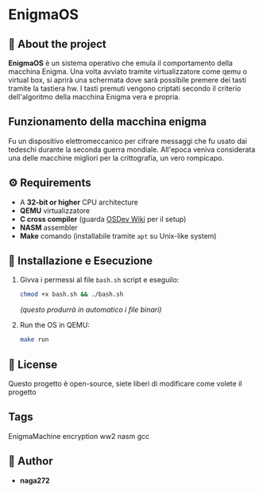 # EnigmaOS

## 🔐 About the project

**EnigmaOS** è un sistema operativo che emula il comportamento della macchina Enigma. Una volta avviato tramite virtualizzatore come qemu o virtual box, si aprirà una schermata dove sarà possibile premere dei tasti tramite la tastiera hw. I tasti premuti vengono criptati secondo il criterio dell'algoritmo della macchina Enigma vera e propria.


## Funzionamento della macchina enigma
Fu un dispositivo elettromeccanico per cifrare messaggi che fu usato dai tedeschi durante la seconda guerra mondiale. 
All'epoca veniva considerata una delle macchine migliori per la crittografia, un vero rompicapo.



## ⚙️ Requirements

- A **32-bit or higher** CPU architecture
- **QEMU** virtualizzatore
- **C cross compiler** (guarda [OSDev Wiki](https://wiki.osdev.org/GCC_Cross-Compiler) per il setup)
- **NASM** assembler
- **Make** comando (installabile tramite `apt` su Unix-like system)

## 🚀 Installazione e Esecuzione

1. Givva i permessi al file `bash.sh` script e eseguilo:
   ```sh
   chmod +x bash.sh && ./bash.sh
   ```
   *(questo produrrà in automatico i file binari)*

2. Run the OS in QEMU:
   ```sh
   make run
   ```

## 📜 License

Questo progetto è open-source, siete liberi di modificare come volete il progetto


## Tags

EnigmaMachine encryption ww2 nasm gcc

## 👤 Author

- **naga272**
